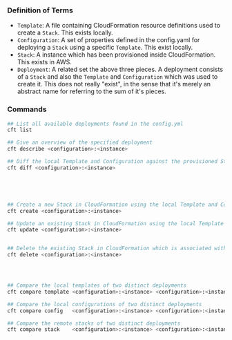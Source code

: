 


### Definition of Terms

- `Template`: A file containing CloudFormation resource definitions used to create a `Stack`. This exists locally.
- `Configuration`: A set of properties defined in the config.yaml for deploying a `Stack` using a specific `Template`. This exist locally.
- `Stack`: A instance which has been provisioned inside CloudFormation. This exists in AWS.
- `Deployment`: A related set the above three pieces. A deployment consists of a `Stack` and also the `Template` and `Configuration` which was used to create it. This does not really "exist", in the sense that it's merely an abstract name for referring to the sum of it's pieces.

### Commands

``` sh
## List all available deployments found in the config.yml
cft list 

## Give an overview of the specified deployment
cft describe <configuration>:<instance>

## Diff the local Template and Configuration against the provisioned Stack in CloudFormation
cft diff <configuration>:<instance>





## Create a new Stack in CloudFormation using the local Template and Configuration
cft create <configuration>:<instance>

## Update an existing Stack in CloudFormation using the local Template and Configuration
cft update <configuration>:<instance>


## Delete the existing Stack in CloudFormation which is associated with this deployment
cft delete <configuration>:<instance>




## Compare the local templates of two distinct deployments
cft compare template <configuration>:<instance> <configuration>:<instance>

## Compare the local configurations of two distinct deployments
cft compare config   <configuration>:<instance> <configuration>:<instance>

## Compare the remote stacks of two distinct deployments
cft compare stack    <configuration>:<instance> <configuration>:<instance>
```
